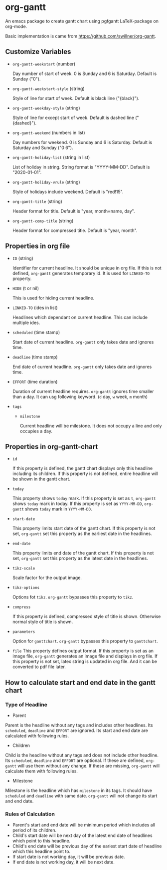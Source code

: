 # org-gantt
An emacs package to create gantt chart using pgfgantt LaTeX-package on org-mode.

Basic implementation is came from https://github.com/swillner/org-gantt.

## Customize Variables
* `org-gantt-weekstart` (number)

  Day number of start of week. 0 is Sunday and 6 is Saturday.
  Default is Sunday ("0").

* `org-gantt-weekstart-style` (string)

  Style of line for start of week.
  Default is black line ("{black}").

* `org-gantt-weekday-style` (string)

  Style of line for except start of week.
  Default is dashed line ("{dashed}").

* `org-gantt-weekend` (numbers in list)

  Day numbers for weekend. 0 is Sunday and 6 is Saturday.
  Default is Saturday and Sunday ("0 6").

* `org-gantt-holiday-list` (string in list)

  List of holiday in string. String format is "YYYY-MM-DD".
  Default is "2020-01-01".

* `org-gantt-holiday-vrule` (string)

  Style of holidays include weekend.
  Default is "red!15".

* `org-gantt-title` (string)

  Header format for title.
  Default is "year, month=name, day".

* `org-gantt-comp-title` (string)

  Header format for compressed title.
  Default is "year, month".

## Properties in org file

* `ID` (string)

  Identifier for current headline.
  It should be unique in org file.
  If this is not defined, `org-gantt` generates temporary id.
  It is used for `LINKED-TO` property.

* `HIDE` (t or nil)

  This is used for hiding current headline.

* `LINKED-TO` (ides in list)

  Headlines which dependant on current headline.
  This can include multiple ides.

* `scheduled` (time stamp)

  Start date of current headline.
  `org-gantt` only takes date and ignores time.

* `deadline` (time stamp)

  End date of current headline.
  `org-gantt` only takes date and ignores time.

* `EFFORT` (time duration)

  Duration of current headline requires.
  `org-gantt` ignores time smaller than a day.
  It can usg following keyword. (`d` day, `w` week, `m` month)

* `tags`

  * `milestone`

    Current headline will be milestone.
    It does not occupy a line and only occupies a day.

## Properties in org-gantt-chart

* `id`

  If this property is defined, the gantt chart displays only this headline including its children.
  If this property is not defined, entire headline will be shown in the gantt chart.

* `today`

  This property shows `today` mark.
  If this property is set as `t`, `org-gantt` shows `today` mark in today.
  If this property is set as `YYYY-MM-DD`, `org-gantt` shows `today` mark in `YYYY-MM-DD`.

* `start-date`

  This property limits start date of the gantt chart.
  If this property is not set, `org-gantt` set this property as the earliest date in the headlines.

* `end-date`

  This property limits end date of the gantt chart.
  If this property is not set, `org-gantt` set this property as the latest date in the headlines.

* `tikz-scale`

  Scale factor for the output image.

* `tikz-options`

  Options fot `tikz`.
  `org-gantt` bypasses this property to `tikz`.

* `compress`

  If this property is defined, compressed style of title is shown.
  Otherwise normal style of title is shown.

* `parameters`

  Option for `ganttchart`.
  `org-gantt` bypasses this property to `ganttchart`.

* `file`
  This property defines output format.
  If this property is set as an image file, `org-gantt` generates an image file and displays in org file.
  If this property is not set, latex string is updated in org file.
  And it can be converted to pdf file later.

## How to calculate start and end date in the gantt chart

### Type of Headline

* Parent

Parent is the headline without any tags and includes other headlines.
Its `scheduled`, `deadline` and `EFFORT` are ignored.
Its start and end date are calculated with following rules.

* Children

Child is the headline without any tags and does not include other headline.
Its `scheduled`, `deadline` and `EFFORT` are optional.
If these are defined, `org-gantt` will use them without any change.
If these are missing, `org-gantt` will calculate them with following rules.

* Milestone

Milestone is the headline which has `milestone` in its tags.
It should have `scheduled` and `deadline` with same date.
`org-gantt` will not change its start and end date.

### Rules of Calculation

* Parent's start and end date will be minimum period which includes all period of its children.
* Child's start date will be next day of the latest end date of headlines which point to this headline.
* Child's end date will be previous day of the eariest start date of headline which this headline point to.
* If start date is not working day, it will be previous date.
* If end date is not working day, it will be next date.
